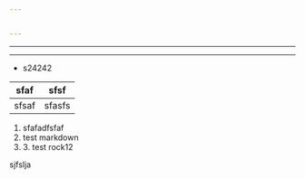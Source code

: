 ```yaml
---


---
```


<hr>
<hr>
<ul>
<li>s24242</li>
</ul>
<table>
<thead>
<tr>
<th>sfaf</th>
<th>sfsf</th>
</tr>
</thead>
<tbody>
<tr>
<td>sfsaf</td>
<td>sfasfs</td>
</tr>
</tbody>
</table><ol>
<li>sfafadfsfaf</li>
<li>test markdown</li>
<li>
 3. test rock12</li>
</ol>
<p>

sjfslja</p>

<!--stackedit_data:
eyJoaXN0b3J5IjpbLTgyNzE4MTAzOF19
-->